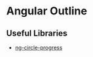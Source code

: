 # Angular Outline

## Useful Libraries

* [ng-circle-progress](https://bootsoon.github.io/ng-circle-progress/)